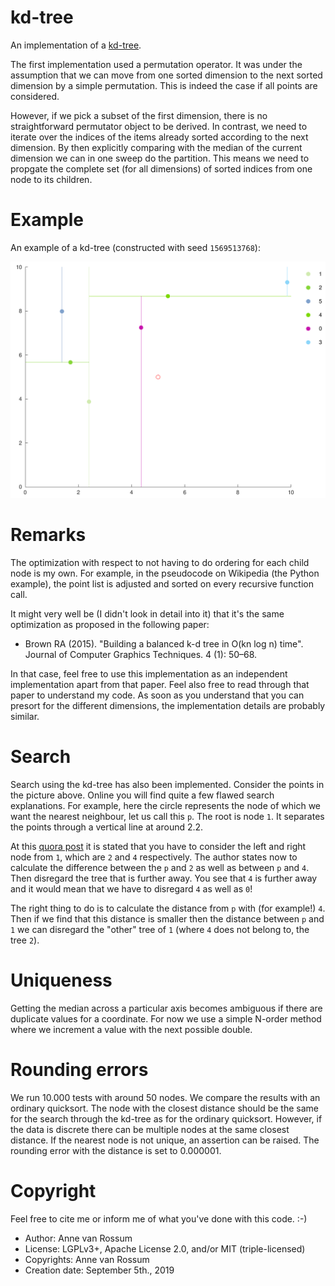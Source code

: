 # kd-tree

An implementation of a [kd-tree](https://en.wikipedia.org/wiki/K-d_tree).

The first implementation used a permutation operator. It was under the assumption that we can move from one sorted
dimension to the next sorted dimension by a simple permutation. This is indeed the case if all points are considered.

However, if we pick a subset of the first dimension, there is no straightforward permutator object to be derived. In
contrast, we need to iterate over the indices of the items already sorted according to the next dimension. By then
explicitly comparing with the median of the current dimension we can in one sweep do the partition. This means we
need to propgate the complete set (for all dimensions) of sorted indices from one node to its children.

# Example

An example of a kd-tree (constructed with seed `1569513768`):

![kd-tree example](output/points.png?raw=true "Example of a kd-tree")

# Remarks

The optimization with respect to not having to do ordering for each child node is my own. For example, in the
pseudocode on Wikipedia (the Python example), the point list is adjusted and sorted on every recursive function call.

It might very well be (I didn't look in detail into it) that it's the same optimization as proposed in the following
paper:

* Brown RA (2015). "Building a balanced k-d tree in O(kn log n) time". Journal of Computer Graphics Techniques. 4 (1): 50–68.

In that case, feel free to use this implementation as an independent implementation apart from that paper. Feel also
free to read through that paper to understand my code. As soon as you understand that you can presort for the different
dimensions, the implementation details are probably similar.

# Search

Search using the kd-tree has also been implemented. Consider the points in the picture above. Online you will find quite a few
flawed search explanations. For example, here the circle represents the node of which we want the nearest neighbour, let
us call this `p`. The root is node `1`. It separates the points through a vertical line at around 2.2. 

At this [quora post](https://www.quora.com/How-does-a-k-d-tree-find-the-K-nearest-neighbors) it is stated that you
have to consider the left and right node from `1`, which are `2` and `4` respectively. The author states now to calculate
the difference between the `p` and `2` as well as between `p` and `4`. Then disregard the tree that is further away.
You see that `4` is further away and it would mean that we have to disregard `4` as well as `0`!

The right thing to do is to calculate the distance from `p` with (for example!) `4`. Then if we find that this 
distance is smaller then the distance between `p` and `1` we can disregard the "other" tree of `1` (where `4` does not
belong to, the tree `2`).

# Uniqueness

Getting the median across a particular axis becomes ambiguous if there are duplicate values for a coordinate. For now
we use a simple N-order method where we increment a value with the next possible double.

# Rounding errors

We run 10.000 tests with around 50 nodes. We compare the results with an ordinary quicksort. The node with the closest
distance should be the same for the search through the kd-tree as for the ordinary quicksort. However, if the data is
discrete there can be multiple nodes at the same closest distance. If the nearest node is not unique, an assertion can
be raised. The rounding error with the distance is set to 0.000001.

# Copyright

Feel free to cite me or inform me of what you've done with this code. :-)

* Author: Anne van Rossum
* License: LGPLv3+, Apache License 2.0, and/or MIT (triple-licensed)
* Copyrights: Anne van Rossum
* Creation date: September 5th., 2019
